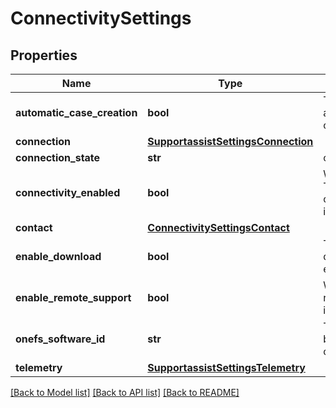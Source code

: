 # ConnectivitySettings

## Properties
Name | Type | Description | Notes
------------ | ------------- | ------------- | -------------
**automatic_case_creation** | **bool** | True indicates automatic case creation is enabled | [optional] [default to True]
**connection** | [**SupportassistSettingsConnection**](SupportassistSettingsConnection.md) |  | [optional] 
**connection_state** | **str** | connection state. | [optional] 
**connectivity_enabled** | **bool** | Whether Dell Technologies connectivity services is enabled | 
**contact** | [**ConnectivitySettingsContact**](ConnectivitySettingsContact.md) |  | [optional] 
**enable_download** | **bool** | True indicates downloads are enabled | [optional] [default to True]
**enable_remote_support** | **bool** | Whether remoteAccessEnabled is enabled | [optional] [default to False]
**onefs_software_id** | **str** | The software ID used by Dell Technologies connectivity services | [optional] 
**telemetry** | [**SupportassistSettingsTelemetry**](SupportassistSettingsTelemetry.md) |  | [optional] 

[[Back to Model list]](../README.md#documentation-for-models) [[Back to API list]](../README.md#documentation-for-api-endpoints) [[Back to README]](../README.md)


